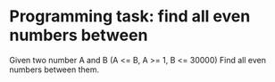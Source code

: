 # Programming task: find all even numbers between  

  Given two number A and B (A <= B, A >= 1, B <= 30000)
  Find all even numbers between them.
